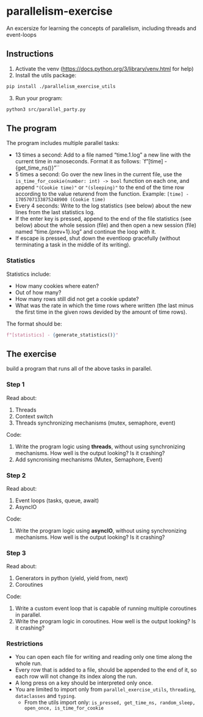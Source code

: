 # parallelism-exercise
An excersize for learning the concepts of parallelism, including threads and event-loops

## Instructions

1. Activate the venv (https://docs.python.org/3/library/venv.html for help)
2. Install the utils package: 
```bash
pip install ./parallelism_exercise_utils
```
3. Run your program:
```bash
python3 src/parallel_party.py
```

## The program
The program includes multiple parallel tasks:
* 13 times a second: Add to a file named “time.1.log” a new line with the current time in nanoseconds. Format it as follows: `f”[time] - {get_time_ns()}”``
* 5 times a second: Go over the new lines in the current file, use the `is_time_for_cookie(number: int) -> bool` function on each one, and append `"(Cookie time)"` or `"(sleeping)"` to the end of the time row according to the value returend from the function. Example: `[time] - 1705707133875248900 (Cookie time)`
* Every 4 seconds: Write to the log statistics (see below) about the new lines from the last statistics log.
* ⁠If the enter key is pressed, append to the end of the file statistics (see below) about the whole session (file) and then open a new session (file) named “time.{prev+1}.log” and continue the loop with it. 
* ⁠If escape is pressed, shut down the eventloop gracefully (without terminating a task in the middle of its writing).

### Statistics

Statistics include:
* How many cookies where eaten?
* Out of how many?
* How many rows still did not get a cookie update?
* What was the rate in which the time rows where written (the last minus the first time in the given rows devided by the amount of time rows).

The format should be:
```python
f"[statistics] - {generate_statistics()}"
```

## The exercise

build a program that runs all of the above tasks in parallel.

### Step 1

Read about:

1. Threads
1. Context switch
1. ⁠Threads synchronizing mechanisms (mutex, semaphore, event)

Code:

1. Write the program logic using **threads**, without using synchronizing mechanisms. How well is the output looking? Is it crashing?
1. Add syncronising mechanisms (Mutex, Semaphore, Event)

### Step 2

Read about:

1. ⁠Event loops (tasks, queue, await)
1. ⁠AsyncIO

Code:

1. Write the program logic using **asyncIO**, without using synchronizing mechanisms. How well is the output looking? Is it crashing?

### Step 3

Read about:

1. ⁠Generators in python (yield, yield from, next)
1. ⁠Coroutines

Code:

1. Write a custom event loop that is capable of running multiple coroutines in parallel.
1. Write the program logic in coroutines. How well is the output looking? Is it crashing?

### Restrictions
- You can open each file for writing and reading only one time along the whole run.
- Every row that is added to a file, should be appended to the end of it, so each row will not change its index along the run.
- ⁠A long press on a key should be interpreted only once.
- You are limited to import only from `parallel_exercise_utils`, `threading`, `dataclasses` and `typing`.
    - From the utils import only: `is_pressed, get_time_ns, random_sleep, open_once, is_time_for_cookie`

